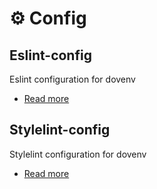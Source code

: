 # ⚙️ Config

## Eslint-config

Eslint configuration for dovenv

- [Read more](/guide/config/eslint-config)

## Stylelint-config

Stylelint configuration for dovenv

- [Read more](/guide/config/stylelint-config)

